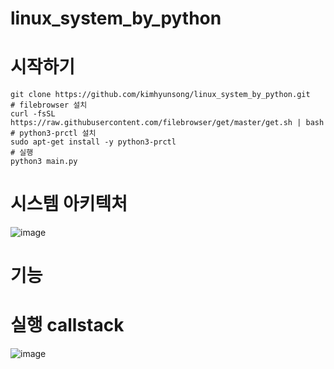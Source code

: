 # linux_system_by_python

# 시작하기 
```
git clone https://github.com/kimhyunsong/linux_system_by_python.git
# filebrowser 설치
curl -fsSL https://raw.githubusercontent.com/filebrowser/get/master/get.sh | bash
# python3-prctl 설치
sudo apt-get install -y python3-prctl
# 실행
python3 main.py
```

# 시스템 아키텍처
![image](https://github.com/kimhyunsong/linux_system_by_python/assets/87460502/21f66127-5ff2-4785-b730-438504ad2cf1)




# 기능






# 실행 callstack
![image](https://github.com/kimhyunsong/linux_system_by_python/assets/87460502/1566580f-810d-45ea-9381-ca0b33d99503)
